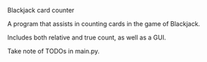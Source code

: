 Blackjack card counter

A program that assists in counting cards in the game of Blackjack.

Includes both relative and true count, as well as a GUI.

Take note of TODOs in main.py.
